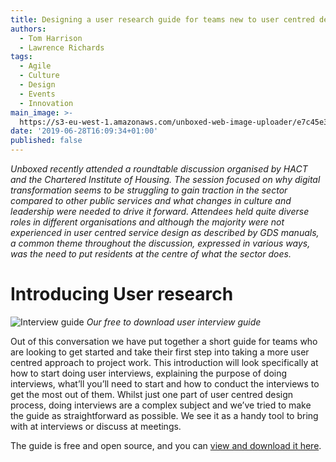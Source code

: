 ```yaml
---
title: Designing a user research guide for teams new to user centred design
authors:
  - Tom Harrison
  - Lawrence Richards
tags:
  - Agile
  - Culture
  - Design
  - Events
  - Innovation
main_image: >-
  https://s3-eu-west-1.amazonaws.com/unboxed-web-image-uploader/e7c45e32061542df27eb7c73ea92ad29.png
date: '2019-06-28T16:09:34+01:00'
published: false
---
```

_Unboxed recently attended a roundtable discussion organised by HACT and the Chartered Institute of Housing. The session focused on why digital transformation seems to be struggling to gain traction in the sector compared to other public services and what changes in culture and leadership were needed to drive it forward. Attendees held quite diverse roles in different organisations and although the majority were not experienced in user centred service design as described by GDS manuals, a common theme throughout the discussion, expressed in various ways, was the need to put residents at the centre of what the sector does._

# Introducing User research

![Interview guide](https://s3-eu-west-1.amazonaws.com/unboxed-web-image-uploader/e7c45e32061542df27eb7c73ea92ad29.png)
*Our free to download user interview guide*

Out of this conversation we have put together a short guide for teams who are looking to get started and take their first step into taking a more user centred approach to project work. This introduction will look specifically at how to start doing user interviews, explaining the purpose of doing interviews, what’ll you’ll need to start and how to conduct the interviews to get the most out of them. Whilst just one part of user centred design process, doing interviews are a complex subject and we’ve tried to make the guide as straightforward as possible. We see it as a handy tool to bring with at interviews or discuss at meetings.

The guide is free and open source, and you can [view and download it here](http://bit.ly/-user-interview-guide).
